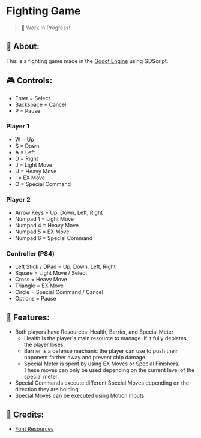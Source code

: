 # Fighting Game
> 🔧 Work In Progress!

## 📃 About:
This is a fighting game made in the [Godot Engine](https://godotengine.org/) using GDScript.

## 🎮 Controls:
* Enter = Select
* Backspace = Cancel
* P = Pause
### Player 1
* W = Up
* S = Down
* A = Left
* D = Right
* J = Light Move
* U = Heavy Move
* I = EX Move
* O = Special Command
### Player 2
* Arrow Keys = Up, Down, Left, Right
* Numpad 1 = Light Move
* Numpad 4 = Heavy Move
* Numpad 5 = EX Move
* Numpad 6 = Special Command
### Controller (PS4)
* Left Stick / DPad = Up, Down, Left, Right
* Square = Light Move / Select
* Cross = Heavy Move
* Triangle = EX Move
* Circle = Special Command / Cancel
* Options = Pause

## 📖 Features:
* Both players have Resources: Health, Barrier, and Special Meter
    * Health is the player's main resource to manage. If it fully depletes, the player loses.
    * Barrier is a defense mechanic the player can use to push their opponent farther away and prevent chip damage.
    * Special Meter is spent by using EX Moves or Special Finishers. These moves can only be used depending on the current level of the special meter.
* Special Commands execute different Special Moves depending on the direction they are holding
* Special Moves can be executed using Motion Inputs

## 📑 Credits:
* [Font Resources](pentacom.jp)
